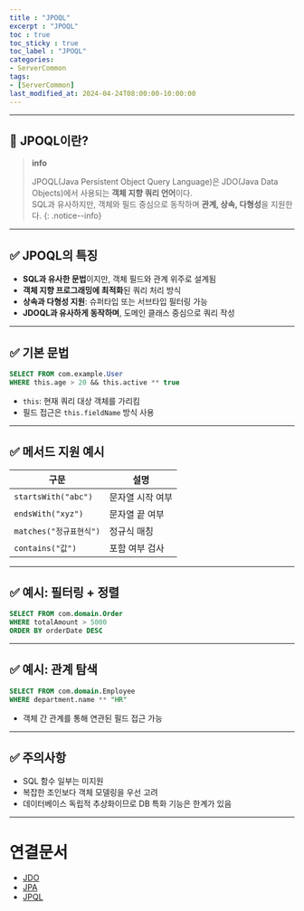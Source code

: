 ```yaml
---
title : "JPOQL"
excerpt : "JPOQL"
toc : true
toc_sticky : true
toc_label : "JPOQL"
categories:
- ServerCommon
tags:
- [ServerCommon]
last_modified_at: 2024-04-24T08:00:00-10:00:00
---
```

  
---
  
## 📌 JPOQL이란?

> **info**
>
> JPOQL(Java Persistent Object Query Language)은 JDO(Java Data Objects)에서 사용되는 **객체 지향 쿼리 언어**이다.  
> SQL과 유사하지만, 객체와 필드 중심으로 동작하며 **관계, 상속, 다형성**을 지원한다. 
{: .notice--info}  

---
  
## ✅ JPOQL의 특징

- **SQL과 유사한 문법**이지만, 객체 필드와 관계 위주로 설계됨
- **객체 지향 프로그래밍에 최적화**된 쿼리 처리 방식
- **상속과 다형성 지원**: 슈퍼타입 또는 서브타입 필터링 가능
- **JDOQL과 유사하게 동작하며**, 도메인 클래스 중심으로 쿼리 작성

---
  
## ✅ 기본 문법
  
```sql
SELECT FROM com.example.User
WHERE this.age > 20 && this.active ** true
```

- `this`: 현재 쿼리 대상 객체를 가리킴
- 필드 접근은 `this.fieldName` 방식 사용

---
  
## ✅ 메서드 지원 예시

| 구문 | 설명 |
|------|------|
| `startsWith("abc")` | 문자열 시작 여부 |
| `endsWith("xyz")`   | 문자열 끝 여부 |
| `matches("정규표현식")` | 정규식 매칭 |
| `contains("값")` | 포함 여부 검사 |

---
  
## ✅ 예시: 필터링 + 정렬
  
```sql
SELECT FROM com.domain.Order
WHERE totalAmount > 5000
ORDER BY orderDate DESC
```

---
  
## ✅ 예시: 관계 탐색
  
```sql
SELECT FROM com.domain.Employee
WHERE department.name ** "HR"
```

- 객체 간 관계를 통해 연관된 필드 접근 가능

---
  
## ✅ 주의사항

- SQL 함수 일부는 미지원
- 복잡한 조인보다 객체 모델링을 우선 고려
- 데이터베이스 독립적 추상화이므로 DB 특화 기능은 한계가 있음

---
  
# 연결문서
- [JDO](../../servercommon/servercommon-JDO)
- [JPA](../../jpa/jpa-JPA)
- [JPQL](../../jpa/jpa-JPQL)
